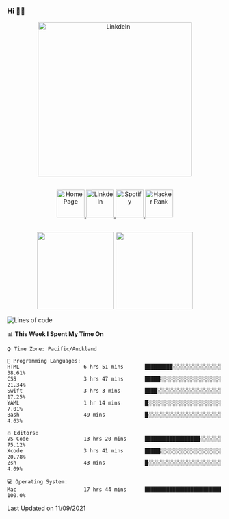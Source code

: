 ### Hi 👋🏻
<p align="center">
 <img alt="LinkdeIn" width="360px" src="https://media.giphy.com/media/fbyGEE9mlqDyE/giphy.gif?cid=ecf05e479e3sjlimgnu6742uu0i3fsxrozdeiq7ngv5qowed&rid=giphy.gif&ct=g" />
</p>

<p align="center">
<br/>
<a href="https://liguo.jiao.co.nz">
  <img alt="Home Page" width="65px" src="https://image.flaticon.com/icons/svg/725/725322.svg" />
</a>
<a href="https://www.linkedin.com/in/liguojiaouc">
  <img alt="LinkdeIn" width="65px" src="https://image.flaticon.com/icons/svg/725/725337.svg" />
</a>
<a href="https://open.spotify.com/user/1233857145?si=96fbba946f584236">
  <img alt="Spotify" width="65px" src="https://image.flaticon.com/icons/svg/725/725281.svg" />
</a>
<a href="https://www.hackerrank.com/iceman201">
  <img alt="Hacker Rank" width="65px" src="https://upload.wikimedia.org/wikipedia/commons/4/40/HackerRank_Icon-1000px.png" />
</a>
</p>

<p align="center">
<br/>
<img height="180px" src="https://github-readme-stats.vercel.app/api/top-langs/?username=iceman201&show_icons=true&layout=compact&theme=onedark&hide_border=true"/>
<img height="180px" src="https://github-readme-stats.vercel.app/api?username=iceman201&show_icons=true&count_private=true&theme=onedark&include_all_commits=true&hide_border=true"/>
</p>

<!--START_SECTION:waka-->
![Lines of code](https://img.shields.io/badge/From%20Hello%20World%20I%27ve%20Written-1.5%20million%20lines%20of%20code-blue)

📊 **This Week I Spent My Time On** 

```text
⌚︎ Time Zone: Pacific/Auckland

💬 Programming Languages: 
HTML                     6 hrs 51 mins       █████████░░░░░░░░░░░░░░░░   38.61% 
CSS                      3 hrs 47 mins       █████░░░░░░░░░░░░░░░░░░░░   21.34% 
Swift                    3 hrs 3 mins        ████░░░░░░░░░░░░░░░░░░░░░   17.25% 
YAML                     1 hr 14 mins        █░░░░░░░░░░░░░░░░░░░░░░░░   7.01% 
Bash                     49 mins             █░░░░░░░░░░░░░░░░░░░░░░░░   4.63%

🔥 Editors: 
VS Code                  13 hrs 20 mins      ██████████████████░░░░░░░   75.12% 
Xcode                    3 hrs 41 mins       █████░░░░░░░░░░░░░░░░░░░░   20.78% 
Zsh                      43 mins             █░░░░░░░░░░░░░░░░░░░░░░░░   4.09%

💻 Operating System: 
Mac                      17 hrs 44 mins      █████████████████████████   100.0%

```


 Last Updated on 11/09/2021
<!--END_SECTION:waka-->

<!--
**iceman201/iceman201** is a ✨ _special_ ✨ repository because its `README.md` (this file) appears on your GitHub profile.

Here are some ideas to get you started:

- 🔭 I’m currently working on ...
- 🌱 I’m currently learning ...
- 👯 I’m looking to collaborate on ...
- 🤔 I’m looking for help with ...
- 💬 Ask me about ...
- 📫 How to reach me: ...
- 😄 Pronouns: ...
- ⚡ Fun fact: ...
-->
